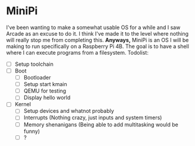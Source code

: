 # MiniPi
I've been wanting to make a somewhat usable OS for a while and I saw Arcade as an excuse to do it.
I think I've made it to the level where nothing will really stop me from completing this.
**Anyways,** MiniPi is an OS I will be making to run specifically on a Raspberry Pi 4B. The goal is to have a shell where I can execute programs from a filesystem.
Todolist:
- [ ] Setup toolchain
- [ ] Boot
  - [ ] Bootloader
  - [ ] Setup start kmain
  - [ ] QEMU for testing
  - [ ] Display hello world
- [ ] Kernel
  - [ ] Setup devices and whatnot probably
  - [ ] Interrupts (Nothing crazy, just inputs and system timers)
  - [ ] Memory shenanigans (Being able to add multitasking would be funny)
  - [ ] ?
